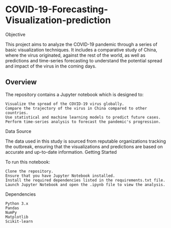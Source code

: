 # COVID-19-Forecasting-Visualization-prediction
Objective

This project aims to analyze the COVID-19 pandemic through a series of basic visualization techniques. It includes a comparative study of China, where the virus originated, against the rest of the world, as well as predictions and time-series forecasting to understand the potential spread and impact of the virus in the coming days.


## Overview

The repository contains a Jupyter notebook which is designed to:

    Visualize the spread of the COVID-19 virus globally.
    Compare the trajectory of the virus in China compared to other countries.
    Use statistical and machine learning models to predict future cases.
    Perform time-series analysis to forecast the pandemic's progression.

Data Source

The data used in this study is sourced from reputable organizations tracking the outbreak, ensuring that the visualizations and predictions are based on accurate and up-to-date information.
Getting Started

To run this notebook:

    Clone the repository.
    Ensure that you have Jupyter Notebook installed.
    Install the required dependencies listed in the requirements.txt file.
    Launch Jupyter Notebook and open the .ipynb file to view the analysis.

Dependencies

    Python 3.x
    Pandas
    NumPy
    Matplotlib
    Scikit-learn


